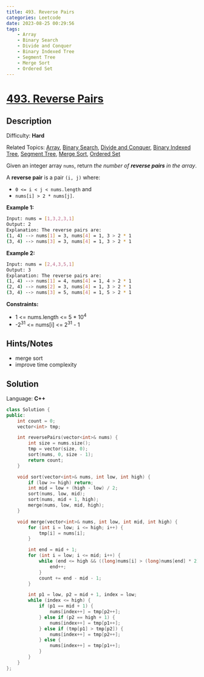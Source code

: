 ```yaml
---
title: 493. Reverse Pairs
categories: Leetcode
date: 2023-08-25 00:29:56
tags:
    - Array
    - Binary Search
    - Divide and Conquer
    - Binary Indexed Tree
    - Segment Tree
    - Merge Sort
    - Ordered Set
---
```


# [493\. Reverse Pairs](https://leetcode.com/problems/reverse-pairs/)

## Description

Difficulty: **Hard**

Related Topics: [Array](https://leetcode.com/tag/https://leetcode.com/tag/array//), [Binary Search](https://leetcode.com/tag/https://leetcode.com/tag/binary-search//), [Divide and Conquer](https://leetcode.com/tag/https://leetcode.com/tag/divide-and-conquer//), [Binary Indexed Tree](https://leetcode.com/tag/https://leetcode.com/tag/binary-indexed-tree//), [Segment Tree](https://leetcode.com/tag/https://leetcode.com/tag/segment-tree//), [Merge Sort](https://leetcode.com/tag/https://leetcode.com/tag/merge-sort//), [Ordered Set](https://leetcode.com/tag/https://leetcode.com/tag/ordered-set//)

Given an integer array `nums`, return _the number of **reverse pairs** in the array_.

A **reverse pair** is a pair `(i, j)` where:

* `0 <= i < j < nums.length` and
* `nums[i] > 2 * nums[j]`.

**Example 1:**

```bash
Input: nums = [1,3,2,3,1]
Output: 2
Explanation: The reverse pairs are:
(1, 4) --> nums[1] = 3, nums[4] = 1, 3 > 2 * 1
(3, 4) --> nums[3] = 3, nums[4] = 1, 3 > 2 * 1
```

**Example 2:**

```bash
Input: nums = [2,4,3,5,1]
Output: 3
Explanation: The reverse pairs are:
(1, 4) --> nums[1] = 4, nums[4] = 1, 4 > 2 * 1
(2, 4) --> nums[2] = 3, nums[4] = 1, 3 > 2 * 1
(3, 4) --> nums[3] = 5, nums[4] = 1, 5 > 2 * 1
```

**Constraints:**

* 1 <= nums.length <= 5 * 10<sup>4</sup>
* -2<sup>31</sup> <= nums[i] <= 2<sup>31</sup> - 1

## Hints/Notes

* merge sort
* improve time complexity

## Solution

Language: **C++**

```C++
class Solution {
public:
    int count = 0;
    vector<int> tmp;

    int reversePairs(vector<int>& nums) {
        int size = nums.size();
        tmp = vector(size, 0);
        sort(nums, 0, size - 1);
        return count;
    }

    void sort(vector<int>& nums, int low, int high) {
        if (low >= high) return;
        int mid = low + (high - low) / 2;
        sort(nums, low, mid);
        sort(nums, mid + 1, high);
        merge(nums, low, mid, high);
    }

    void merge(vector<int>& nums, int low, int mid, int high) {
        for (int i = low; i <= high; i++) {
            tmp[i] = nums[i];
        }

        int end = mid + 1;
        for (int i = low; i <= mid; i++) {
            while (end <= high && ((long)nums[i] > (long)nums[end] * 2)) {
                end++;
            }
            count += end - mid - 1;
        }

        int p1 = low, p2 = mid + 1, index = low;
        while (index <= high) {
            if (p1 == mid + 1) {
                nums[index++] = tmp[p2++];
            } else if (p2 == high + 1) {
                nums[index++] = tmp[p1++];
            } else if (tmp[p1] > tmp[p2]) {
                nums[index++] = tmp[p2++];
            } else {
                nums[index++] = tmp[p1++];
            }
        }
    }
};
```

